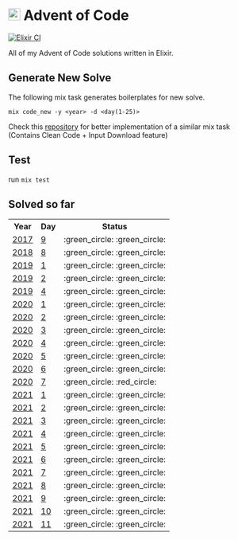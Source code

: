 # <img src="https://adventofcode.com/favicon.png" width=24 alt=":star:"> Advent of Code

[![Elixir CI](https://github.com/wasi0013/advent_of_code/actions/workflows/elixir.yml/badge.svg?branch=master)](https://github.com/wasi0013/advent_of_code/actions/workflows/elixir.yml)

All of my Advent of Code solutions written in Elixir.

## Generate New Solve

The following mix task generates boilerplates for new solve. 

    mix code_new -y <year> -d <day(1-25)>

Check this [repository](https://github.com/code-shoily/advent_of_code) for better implementation of a similar mix task (Contains Clean Code + Input Download feature)

## Test

run `mix test`

## Solved so far

<table>
  <tr>
    <th>Year</th>
    <th>Day</th>
    <th>Status</th>
  </tr>
  
  <tr>
   <td><a href="https://adventofcode.com/2017/day/9">2017</a></td>
   <td><a href='https://github.com/wasi0013/advent_of_code/blob/master/lib/y2017/day_09.ex'> 9</a></td>
   <td> :green_circle: :green_circle: </td>
   
   
   
   </tr>

  <tr>
   <td><a href="https://adventofcode.com/2018/day/8">2018</a></td>
   <td><a href='https://github.com/wasi0013/advent_of_code/blob/master/lib/y2018/day_08.ex'> 8</a></td>
   <td> :green_circle: :green_circle: </td>
   
   
   
   </tr>

  <tr>
   <td><a href="https://adventofcode.com/2019/day/1">2019</a></td>
   <td><a href='https://github.com/wasi0013/advent_of_code/blob/master/lib/y2019/day_01.ex'> 1</a></td>
   <td> :green_circle: :green_circle: </td>
   
   
   
   </tr>

  <tr>
   <td><a href="https://adventofcode.com/2019/day/2">2019</a></td>
   <td><a href='https://github.com/wasi0013/advent_of_code/blob/master/lib/y2019/day_02.ex'> 2</a></td>
   <td> :green_circle: :green_circle: </td>
   
   
   
   </tr>

  <tr>
   <td><a href="https://adventofcode.com/2019/day/4">2019</a></td>
   <td><a href='https://github.com/wasi0013/advent_of_code/blob/master/lib/y2019/day_04.ex'> 4</a></td>
   <td> :green_circle: :green_circle: </td>
   
   
   
   </tr>

  <tr>
   <td><a href="https://adventofcode.com/2020/day/1">2020</a></td>
   <td><a href='https://github.com/wasi0013/advent_of_code/blob/master/lib/y2020/day_01.ex'> 1</a></td>
   <td> :green_circle: :green_circle: </td>
   
   
   
   </tr>

  <tr>
   <td><a href="https://adventofcode.com/2020/day/2">2020</a></td>
   <td><a href='https://github.com/wasi0013/advent_of_code/blob/master/lib/y2020/day_02.ex'> 2</a></td>
   <td> :green_circle: :green_circle: </td>
   
   
   
   </tr>

  <tr>
   <td><a href="https://adventofcode.com/2020/day/3">2020</a></td>
   <td><a href='https://github.com/wasi0013/advent_of_code/blob/master/lib/y2020/day_03.ex'> 3</a></td>
   <td> :green_circle: :green_circle: </td>
   
   
   
   </tr>

  <tr>
   <td><a href="https://adventofcode.com/2020/day/4">2020</a></td>
   <td><a href='https://github.com/wasi0013/advent_of_code/blob/master/lib/y2020/day_04.ex'> 4</a></td>
   <td> :green_circle: :green_circle: </td>
   
   
   
   </tr>

  <tr>
   <td><a href="https://adventofcode.com/2020/day/5">2020</a></td>
   <td><a href='https://github.com/wasi0013/advent_of_code/blob/master/lib/y2020/day_05.ex'> 5</a></td>
   <td> :green_circle: :green_circle: </td>
   
   
   
   </tr>

  <tr>
   <td><a href="https://adventofcode.com/2020/day/6">2020</a></td>
   <td><a href='https://github.com/wasi0013/advent_of_code/blob/master/lib/y2020/day_06.ex'> 6</a></td>
   <td> :green_circle: :green_circle: </td>
   
   
   
   </tr>

  <tr>
   <td><a href="https://adventofcode.com/2020/day/7">2020</a></td>
   <td><a href='https://github.com/wasi0013/advent_of_code/blob/master/lib/y2020/day_07.ex'> 7</a></td>
   
   
   <td> :green_circle: :red_circle: </td>
   
   </tr>

  <tr>
   <td><a href="https://adventofcode.com/2021/day/1">2021</a></td>
   <td><a href='https://github.com/wasi0013/advent_of_code/blob/master/lib/y2021/day_01.ex'> 1</a></td>
   <td> :green_circle: :green_circle: </td>
   
   
   
   </tr>

  <tr>
   <td><a href="https://adventofcode.com/2021/day/2">2021</a></td>
   <td><a href='https://github.com/wasi0013/advent_of_code/blob/master/lib/y2021/day_02.ex'> 2</a></td>
   <td> :green_circle: :green_circle: </td>
   
   
   
   </tr>

  <tr>
   <td><a href="https://adventofcode.com/2021/day/3">2021</a></td>
   <td><a href='https://github.com/wasi0013/advent_of_code/blob/master/lib/y2021/day_03.ex'> 3</a></td>
   <td> :green_circle: :green_circle: </td>
   
   
   
   </tr>

  <tr>
   <td><a href="https://adventofcode.com/2021/day/4">2021</a></td>
   <td><a href='https://github.com/wasi0013/advent_of_code/blob/master/lib/y2021/day_04.ex'> 4</a></td>
   <td> :green_circle: :green_circle: </td>
   
   
   
   </tr>

  <tr>
   <td><a href="https://adventofcode.com/2021/day/5">2021</a></td>
   <td><a href='https://github.com/wasi0013/advent_of_code/blob/master/lib/y2021/day_05.ex'> 5</a></td>
   <td> :green_circle: :green_circle: </td>
   
   
   
   </tr>

  <tr>
   <td><a href="https://adventofcode.com/2021/day/6">2021</a></td>
   <td><a href='https://github.com/wasi0013/advent_of_code/blob/master/lib/y2021/day_06.ex'> 6</a></td>
   <td> :green_circle: :green_circle: </td>
   
   
   
   </tr>

  <tr>
   <td><a href="https://adventofcode.com/2021/day/7">2021</a></td>
   <td><a href='https://github.com/wasi0013/advent_of_code/blob/master/lib/y2021/day_07.ex'> 7</a></td>
   <td> :green_circle: :green_circle: </td>
   
   
   
   </tr>

  <tr>
   <td><a href="https://adventofcode.com/2021/day/8">2021</a></td>
   <td><a href='https://github.com/wasi0013/advent_of_code/blob/master/lib/y2021/day_08.ex'> 8</a></td>
   <td> :green_circle: :green_circle: </td>
   
   
   
   </tr>

  <tr>
   <td><a href="https://adventofcode.com/2021/day/9">2021</a></td>
   <td><a href='https://github.com/wasi0013/advent_of_code/blob/master/lib/y2021/day_09.ex'> 9</a></td>
   <td> :green_circle: :green_circle: </td>
   
   
   
   </tr>

  <tr>
   <td><a href="https://adventofcode.com/2021/day/10">2021</a></td>
   <td><a href='https://github.com/wasi0013/advent_of_code/blob/master/lib/y2021/day_10.ex'> 10</a></td>
   <td> :green_circle: :green_circle: </td>
   
   
   
   </tr>

  <tr>
   <td><a href="https://adventofcode.com/2021/day/11">2021</a></td>
   <td><a href='https://github.com/wasi0013/advent_of_code/blob/master/lib/y2021/day_11.ex'> 11</a></td>
   <td> :green_circle: :green_circle: </td>
   
   
   
   </tr>

  </tr>

</table>